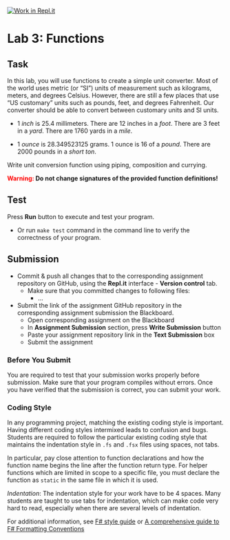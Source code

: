 [![Work in Repl.it](https://classroom.github.com/assets/work-in-replit-14baed9a392b3a25080506f3b7b6d57f295ec2978f6f33ec97e36a161684cbe9.svg)](https://classroom.github.com/online_ide?assignment_repo_id=4265117&assignment_repo_type=AssignmentRepo)
# Lab 3: Functions

## Task

In this lab, you will use functions to create a simple unit converter. Most of the world uses metric (or
“SI”) units of measurement such as kilograms, meters, and degrees Celsius. However, there are still a few
places that use “US customary” units such as pounds, feet, and degrees Fahrenheit. Our converter should be
able to convert between customary units and SI units.

- 1 *inch* is 25.4 millimeters. There are 12 inches in a *foot*. There are 3 feet in a *yard*. There are 1760 yards in a *mile*.

- 1 *ounce* is 28.349523125 grams. 1 ounce is 16 of a *pound*. There are 2000 pounds in a *short ton*.

Write unit conversion function using piping, composition and currying.

<span style="font-weight:bold"><span style="color:red">Warning:</span> Do not change signatures of the provided function definitions!</span>

## Test

Press **Run** button to execute and test your program.

- Or run `make test` command in the command line to verify the correctness of your program.

## Submission

- Commit & push all changes that to the corresponding assignment repository on GitHub, using the **Repl.it** interface - **Version control** tab.
  - Make sure that you committed changes to following files:
    - ...
- Submit the link of the assignment GitHub repository in the corresponding assignment submission the Blackboard.
  - Open corresponding assignment on the Blackboard
  - In **Assignment Submission** section, press **Write Submission** button
  - Paste your assignment repository link in the **Text Submission** box
  - Submit the assignment

### Before You Submit

You are required to test that your submission works properly before submission. Make sure that your program compiles without errors. Once you have verified that the submission is correct, you can submit your work.

### Coding Style

In any programming project, matching the existing coding style is important. Having different coding styles intermixed leads to confusion and bugs. Students are required to follow the particular existing coding style that maintains the indentation style in `.fs` and `.fsx` files using spaces, not tabs.

In particular, pay close attention to function declarations and how the function name begins the line after the function return type. For helper functions which are limited in scope to a specific file, you must declare the function as `static` in the same file in which it is used.

*Indentation*: The indentation style for your work have to be 4 spaces. Many students are taught to use tabs for indentation, which can make code very hard to read, especially when there are several levels of indentation.

For additional information, see [F# style guide](https://docs.microsoft.com/en-us/dotnet/fsharp/style-guide/) or [A comprehensive guide to F# Formatting Conventions](https://github.com/fsprojects/fantomas/blob/master/docs/FormattingConventions.md)
